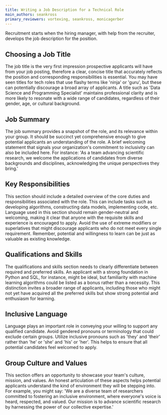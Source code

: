 ```yaml
---
title: Writing a Job Description for a Technical Role
main_authors: seankross
primary_reviewers: vortexing, seankross, monicagerber
---
```


Recruitment starts when the hiring manager, with help from the recruiter, develops the job description for the position.

## Choosing a Job Title

The job title is the very first impression prospective applicants will have from
your job posting, therefore a clear, concise title that accurately reflects the 
position and corresponding responsibilities is essential. You may have seen
titles for tech roles that use flashy terms like 'ninja' or 'guru', but these 
can potentially discourage a broad array of applicants. A title such as 
'Data Science and Programming Specialist' maintains professional clarity and is 
more likely to resonate with a wide range of candidates, regardless of their 
gender, age, or cultural background.

## Job Summary

The job summary provides a snapshot of the role, and its relevance within your 
group. It should be succinct yet comprehensive enough to give potential 
applicants an understanding of the role. A brief welcoming statement that 
signals your organization's commitment to inclusivity can also be included 
here. For instance: 'As a team advancing scientific research, we welcome the 
applications of candidates from diverse backgrounds and disciplines, acknowledging the unique 
perspectives they bring.'

## Key Responsibilities

This section should include a detailed overview of the core duties and 
responsibilities associated with the role. This can include tasks such as 
developing algorithms, constructing data models, implementing code, etc. 
Language used in this section should remain gender-neutral and welcoming, 
making it clear that anyone with the requisite skills and experience is 
encouraged to apply. Avoid the use of extreme modifiers or superlatives that 
might discourage applicants who do not meet every single requirement. Remember, 
potential and willingness to learn can be just as valuable as existing 
knowledge.

## Qualifications and Skills

The qualifications and skills section needs to clearly differentiate between 
required and preferred skills. An applicant with a strong foundation in 
Python and SQL, for instance, might be ideal, but familiarity with machine 
learning algorithms could be listed as a bonus rather than a necessity. This 
distinction invites a broader range of applicants, including those who might 
not yet have acquired all the preferred skills but show strong potential and 
enthusiasm for learning.

## Inclusive Language

Language plays an important role in conveying your willing to support any 
qualified candidate. Avoid gendered pronouns or terminology that could exclude 
certain groups. Utilize inclusive pronouns such as 'they' and 'their' rather 
than 'he' or 'she' and 'his' or 'her'. This helps to ensure that all potential 
candidates feel welcomed to apply.

## Group Culture and Values

This section offers an opportunity to showcase your team's culture, mission, 
and values. An honest articulation of these aspects helps potential applicants 
understand the kind of environment they will be stepping into. For example, you 
might say: 'We are a diverse team of researchers committed to fostering an 
inclusive environment, where everyone's voice is heard, respected, and valued. 
Our mission is to advance scientific research by harnessing the power of our 
collective expertise.'
